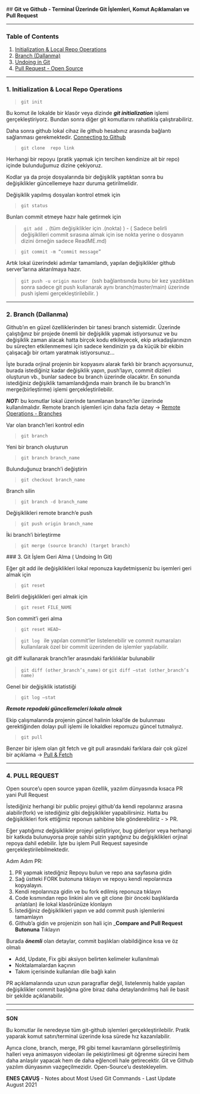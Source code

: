 ## __Git ve Github - Terminal Üzerinde Git İşlemleri, Komut Açıklamaları ve Pull Request__

---

### Table of Contents
1. [Initialization & Local Repo Operations](#init)
2. [Branch (Dallanma)](#branch)
3. [Undoing in Git](#undoing)
4. [Pull Request - Open Source](#pr)

---


### 1. Initialization & Local Repo Operations <a name="init"></a>

> ``` git init ```

Bu komut ile lokalde bir klasör veya dizinde ___git initialization___ işlemi gerçekleştiriyorz. Bundan sonra diğer git komutlarını rahatlıkla çalıştırabiliriz.

Daha sonra github lokal cihaz ile github hesabınız arasında bağlantı sağlanması gerekmektedir. [Connecting to Github](https://docs.github.com/en/github/authenticating-to-github/connecting-to-github-with-ssh)

> ``` git clone  repo link ```

Herhangi bir repoyu (pratik yapmak için tercihen kendinize ait bir repo) içinde bulunduğumuz dizine çekiyoruz.

Kodlar ya da proje dosyalarında bir değişiklik yaptıktan sonra bu değişiklikler güncellemeye hazır duruma getirilmelidir.

Değişiklik yapılmış dosyaları kontrol etmek için

> ``` git status ```

Bunları commit etmeye hazır hale getirmek için

> ``` git add .``` (tüm değişiklikler için .(nokta) ) - ( Sadece belirli değişiklileri commit sırasına almak için ise nokta yerine o dosyanın dizini örneğin sadece ReadME.md)

> ``` git commit -m “commit message” ```

Artık lokal üzerindeki adımlar tamamlandı, yapılan değişiklikler github server’larına aktarılmaya hazır.

 > ```git push -u origin master ``` (ssh bağlantısında bunu bir kez yazdıktan sonra sadece git push kullanarak aynı branch(master/main) üzerinde push işlemi gerçekleştirilebilir. )

---

### 2. Branch (Dallanma) <a name="branch"></a>

Github’ın en güzel özelliklerinden bir tanesi branch sistemidir. Üzerinde çalıştığınız bir projede önemli bir değişiklik yapmak istiyorsunuz ve bu değişiklik zaman alacak hatta birçok kodu etkileyecek, ekip arkadaşlarınızın bu süreçten etkilenmemesi için sadece kendinizin ya da küçük bir ekibin çalışacağı bir ortam yaratmak istiyorsunuz… 

İşte burada orjinal projenin bir kopyasını alarak farklı bir branch açıyorsunuz, burada istediğiniz kadar değişiklik yapın, push’layın, commit dizileri oluşturun vb., bunlar sadece bu branch üzerinde olacaktır. En sonunda istediğiniz değişiklik tamamlandığında main branch ile bu branch'in merge(birleştirme) işlemi gerçekleştirilebilir.

___NOT:___ bu komutlar lokal üzerinde tanımlanan branch’ler üzerinde kullanılmalıdır. Remote branch işlemleri için daha fazla detay -> [Remote Operations - Branches](https://www.atlassian.com/git/tutorials/using-branches)

Var olan branch’leri kontrol edin

> ``` git branch ```

Yeni bir branch oluşturun

> ``` git branch branch_name ```

Bulunduğunuz branch’i değiştirin 

> ``` git checkout branch_name ```

Branch silin

> ``` git branch -d branch_name ```

Değişiklikleri remote branch’e push

> ``` git push origin branch_name ```

İki branch’i birleştirme

> ``` git merge (source branch) (target branch) ```

### 3. Git İşlem Geri Alma ( Undoing In Git) <a name="undoing"></a>

Eğer git add ile değişiklikleri lokal reponuza kaydetmişseniz bu işemleri geri almak için 

> ``` git reset ```

Belirli değişklikleri geri almak için 

> ``` git reset FILE_NAME ```

Son commit’i geri alma

> ``` git reset HEAD~ ```

> ```git log ``` ile yapılan commit’ler listelenebilir ve commit numaraları kullanılarak özel bir commit üzerinden de işlemler yapılabilir.

git diff kullanarak branch’ler arasındaki farkliılıklar bulunabilir

> ```git diff (other_branch’s_name)``` or ``` git diff —stat (other_branch’s name) ```

Genel bir değişiklik istatistiği 

> ``` git log —stat ```


___Remote repodaki güncellemeleri lokala almak___

Ekip çalışmalarında projenin güncel halinin lokal’de de bulunması gerektiğinden dolayı pull işlemi ile lokaldkei repomuzu güncel tutmalıyız.

> ``` git pull ```

Benzer bir işlem olan git fetch ve git pull arasındaki farklara dair çok güzel bir açıklama -> [Pull & Fetch](https://stackoverflow.com/questions/292357/what-is-the-difference-between-git-pull-and-git-fetch)

---


### 4. PULL REQUEST <a name="pr"></a>

Open source’u open source yapan özellik, yazılım dünyasında kısaca PR yani Pull Request

İstediğiniz herhangi bir public projeyi github'da kendi repolarınız arasına alabilir(fork) ve istediğiniz gibi değişiklikler yapabilirsiniz. Hatta bu değişiklikleri fork ettiğimiz reponun sahibine bile gönderebiliriz - > PR. 

Eğer yaptığımız değişiklikler projeyi geliştiriyor, bug gideriyor veya herhangi bir katkıda bulunuyorsa proje sahibi sizin yaptığınız bu değişiklikleri orjinal repoya dahil edebilir. İşte bu işlem Pull Request sayesinde gerçekleştirilebilmektedir.

Adım Adım PR:

1.  PR yapmak istediğniz Repoyu bulun ve repo ana sayfasına gidin
2.  Sağ üstteki FORK butonuna tıklayın ve repoyu kendi repolarınıza kopyalayın.
3.  Kendi repolarınıza gidin ve bu fork edilmiş reponuza tıklayın
4.  Code kısmından repo linkini alın ve git clone (bir önceki başlıklarda anlatılan) ile lokal klasörünüze klonlayın
5.  İstediğiniz değişiklikleri yapın ve add commit push işlemlerini tamamlayın
6.  Github’a gidin ve projenizin son hali için ___Compare and Pull Request Butonuna__ Tıklayın

Burada ___önemli___ olan detaylar, commit başlıkları olabildiğince kısa ve öz olmalı 

- Add, Update, Fix gibi aksiyon belirten kelimeler kullanılmalı
- Noktalamalardan kaçının
- Takım içerisinde kullanılan dile bağlı kalın

PR açıklamalarında uzun uzun paragraflar değil, listelenmiş halde yapılan değişiklikler commit başlığına göre biraz daha detaylandırılmış hali ile basit bir şekilde açıklanabilir.

---
---

__SON__

Bu komutlar ile neredeyse tüm git-github işlemleri gerçekleştirilebilir. Pratik yaparak komut satırı/terminal üzerinde kısa sürede hız kazanılabilir.

Ayrıca clone, branch, merge, PR gibi temel kavramların görselleştirilmiş halleri veya animasyon videoları ile pekiştirilmesi git öğrenme sürecini hem daha anlaşılır yapacak hem de daha eğlenceli hale getirecektir. Git ve Github yazılım dünyasının vazgeçilmezidir. Open-Source’u destekleyelim.

__ENES ÇAVUŞ__  - Notes about Most Used Git Commands - Last Update August 2021